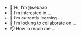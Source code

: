 - 👋 Hi, I’m @sebaao
- 👀 I’m interested in ...
- 🌱 I’m currently learning ...
- 💞️ I’m looking to collaborate on ...
- 📫 How to reach me ...

<!---
sebaao/sebaao is a ✨ special ✨ repository because its `README.md` (this file) appears on your GitHub profile.
You can click the Preview link to take a look at your changes.
--->
